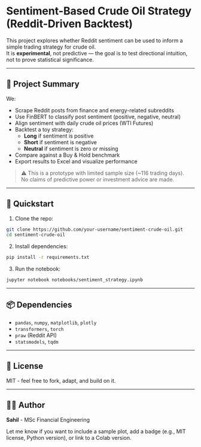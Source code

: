 # Sentiment-Based Crude Oil Strategy (Reddit-Driven Backtest)

This project explores whether Reddit sentiment can be used to inform a simple trading strategy for crude oil.  
It is **experimental**, not predictive — the goal is to test directional intuition, not to prove statistical significance.

---

## 📌 Project Summary

We:
- Scrape Reddit posts from finance and energy-related subreddits
- Use FinBERT to classify post sentiment (positive, negative, neutral)
- Align sentiment with daily crude oil prices (WTI Futures)
- Backtest a toy strategy:  
  - **Long** if sentiment is positive  
  - **Short** if sentiment is negative  
  - **Neutral** if sentiment is zero or missing
- Compare against a Buy & Hold benchmark
- Export results to Excel and visualize performance

> ⚠️ This is a prototype with limited sample size (~116 trading days).  
> No claims of predictive power or investment advice are made.

---

## 🚀 Quickstart

1. Clone the repo:

```bash
git clone https://github.com/your-username/sentiment-crude-oil.git
cd sentiment-crude-oil
```

2. Install dependencies:

```bash
pip install -r requirements.txt
```

3. Run the notebook:

```bash
jupyter notebook notebooks/sentiment_strategy.ipynb
```

---

## 📦 Dependencies

- `pandas`, `numpy`, `matplotlib`, `plotly`
- `transformers`, `torch`
- `praw` (Reddit API)
- `statsmodels`, `tqdm`

---

## 📜 License

MIT - feel free to fork, adapt, and build on it.

---

## 🙋‍♂️ Author

**Sahil** - MSc Financial Engineering  

Let me know if you want to include a sample plot, add a badge (e.g., MIT license, Python version), or link to a Colab version.
